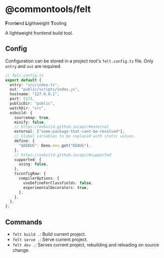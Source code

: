 # @commontools/felt

**F**ront**e**nd **L**ightweight **T**ooling

A lightweight frontend build tool.

## Config

Configuration can be stored in a project root's `felt.config.ts` file. Only
`entry` and `out` are required.

```ts
// felt.config.ts
export default {
  entry: "src/index.ts",
  out: "public/scripts/index.js",
  hostname: "127.0.0.1",
  port: 5173,
  publicDir: "public",
  watchDir: "src",
  esbuild: {
    sourcemap: true,
    minify: false,
    // https://esbuild.github.io/api/#external
    external: ["some-package-that-cant-be-resolved"],
    // Global variables to be replaced with static values.
    define: {
      "$DEBUG": Deno.env.get("DEBUG"),
    },
    // https://esbuild.github.io/api/#supported
    supported: {
      using: false,
    },
    tsconfigRaw: {
      compilerOptions: {
        useDefineForClassFields: false,
        experimentalDecorators: true,
      },
    },
  },
};
```

## Commands

- `felt build .`: Build current project.
- `felt serve .`: Serve current project.
- `felt dev .`: Serves current project, rebuilding and reloading on source
  change.
